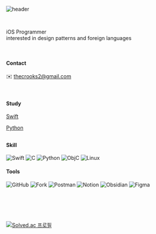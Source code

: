 <div align="leading">
  
![header](https://capsule-render.vercel.app/api?type=Soft&text="I've%20fallen%20down,%20but%20I'll%20rise%20above%20this%20doubt"&fontColor=ffffff&color=0:faf0f0,100:d5e3e8&height=70&section=header&animation=fadeIn&fontSize=15&fontAlignY=50)

<br>

iOS Programmer<br>
interested in design patterns and foreign languages

<br>

#### Contact
✉️ thecrooks2@gmail.com

<br>


#### Study
[Swift](https://zest-waterfall-98b.notion.site/da81436c73ba4e33956e915951f096fc?v=1250e41223834b619bbfe0f3f4dd5eb8&pvs=4)

[Python](https://zest-waterfall-98b.notion.site/5e1d837d792041f58268d6c29ea8df02?v=0ad34213c3bd4b1489a59f85a9f7af42&pvs=4)

##

#### Skill

![Swift](https://img.shields.io/badge/swift-black?style=for-the-badge&logo=Swift)
![C](https://img.shields.io/badge/C-black?style=for-the-badge&logo=C)
![Python](https://img.shields.io/badge/python-black?style=for-the-badge&logo=Python)
![ObjC](https://img.shields.io/badge/objective%20c-black?style=for-the-badge&logo=objective%20c)
![Linux](https://img.shields.io/badge/linux-black?style=for-the-badge&logo=Linux)
  
#### Tools

![GitHub](https://img.shields.io/badge/github-black?style=for-the-badge&logo=github)
![Fork](https://img.shields.io/badge/fork-black?style=for-the-badge&logo=fork)
![Postman](https://img.shields.io/badge/postman-black?style=for-the-badge&logo=Postman)
![Notion](https://img.shields.io/badge/notion-black?style=for-the-badge&logo=notion)
![Obsidian](https://img.shields.io/badge/obsidian-black?style=for-the-badge&logo=Obsidian)
![Figma](https://img.shields.io/badge/figma-black?style=for-the-badge&logo=figma)

<br>

##

<br>

[![Solved.ac
프로필](http://mazassumnida.wtf/api/generate_badge?boj=dertflag)](https://solved.ac/dertflag)
  <br>
</div>

  
